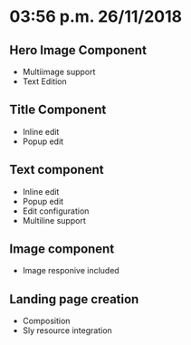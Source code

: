 # 03:56 p.m. 26/11/2018
## Hero Image Component
* Multiimage support
* Text Edition

## Title Component
* Inline edit
* Popup edit

## Text component 
* Inline edit
* Popup edit
* Edit configuration
* Multiline support

## Image component 
* Image responive included

## Landing page creation 
* Composition
* Sly resource integration
